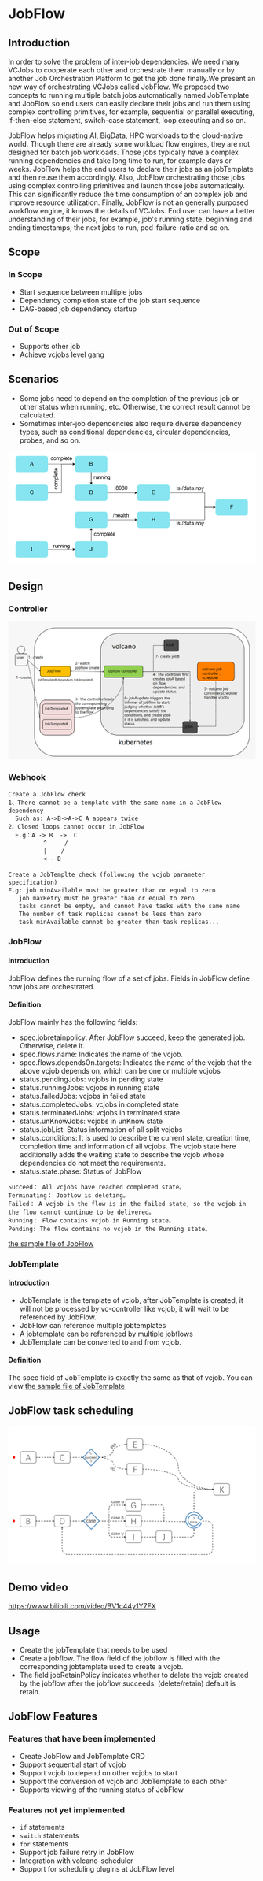 # JobFlow

## Introduction

In order to solve the problem of inter-job dependencies. We need many VCJobs to cooperate each other and orchestrate them manually or by another Job Orchestration Platform to get the job done finally.We present an new way of orchestrating VCJobs called JobFlow. We proposed two concepts to running multiple batch jobs automatically named JobTemplate and JobFlow so end users can easily declare their jobs and run them using complex controlling primitives, for example, sequential or parallel executing, if-then-else statement, switch-case statement, loop executing and so on.

JobFlow helps migrating AI, BigData, HPC workloads to the cloud-native world. Though there are already some workload flow engines, they are not designed for batch job workloads. Those jobs typically have a complex running dependencies and take long time to run, for example days or weeks. JobFlow helps the end users to declare their jobs as an jobTemplate and then reuse them accordingly. Also, JobFlow orchestrating those jobs using complex controlling primitives and launch those jobs automatically. This can significantly reduce the time consumption of an complex job and improve resource utilization. Finally, JobFlow is not an generally purposed workflow engine, it knows the details of VCJobs. End user can have a better understanding of their jobs, for example, job's running state, beginning and ending timestamps, the next jobs to run, pod-failure-ratio and so on.

## Scope

### In Scope
- Start sequence between multiple jobs
- Dependency completion state of the job start sequence
- DAG-based job dependency startup

### Out of Scope
- Supports other job
- Achieve vcjobs level gang

## Scenarios

- Some jobs need to depend on the completion of the previous job or other status when running, etc. Otherwise, the correct result cannot be calculated.
- Sometimes inter-job dependencies also require diverse dependency types, such as conditional dependencies, circular dependencies, probes, and so on.

![jobflow-2.jpg](../images/jobflow-2.jpg)

## Design

### Controller

![jobflow-1.jpg](../images/jobflow-1.jpg)

### Webhook

```
Create a JobFlow check
1、There cannot be a template with the same name in a JobFlow dependency
  Such as: A->B->A->C A appears twice
2、Closed loops cannot occur in JobFlow
  E.g：A -> B  ->  C
          ^     /
          |    /
          < - D

Create a JobTemplte check (following the vcjob parameter specification)
E.g: job minAvailable must be greater than or equal to zero
   job maxRetry must be greater than or equal to zero
   tasks cannot be empty, and cannot have tasks with the same name
   The number of task replicas cannot be less than zero
   task minAvailable cannot be greater than task replicas...
```

### JobFlow

#### Introduction

JobFlow defines the running flow of a set of jobs. Fields in JobFlow define how jobs are orchestrated.

#### Definition

JobFlow mainly has the following fields:

* spec.jobretainpolicy: After JobFlow succeed, keep the generated job. Otherwise, delete it.
* spec.flows.name: Indicates the name of the vcjob.
* spec.flows.dependsOn.targets: Indicates the name of the vcjob that the above vcjob depends on, which can be one or multiple vcjobs
* status.pendingJobs: vcjobs in pending state
* status.runningJobs: vcjobs in running state
* status.failedJobs: vcjobs in failed state
* status.completedJobs: vcjobs in completed state
* status.terminatedJobs: vcjobs in terminated state
* status.unKnowJobs: vcjobs in unKnow state
* status.jobList: Status information of all split vcjobs
* status.conditions: It is used to describe the current state, creation time, completion time and information of all vcjobs. The vcjob state here additionally adds the waiting state to describe the vcjob whose dependencies do not meet the requirements.
* status.state.phase: Status of JobFlow
```
Succeed： All vcjobs have reached completed state。
Terminating： Jobflow is deleting。
Failed： A vcjob in the flow is in the failed state, so the vcjob in the flow cannot continue to be delivered。
Running： Flow contains vcjob in Running state。
Pending: The flow contains no vcjob in the Running state。
```

[the sample file of JobFlow](../../../example/jobflow/JobFlow.yaml)

### JobTemplate

#### Introduction

* JobTemplate is the template of vcjob, after JobTemplate is created, it will not be processed by vc-controller like vcjob, it will wait to be referenced by JobFlow.
* JobFlow can reference multiple jobtemplates
* A jobtemplate can be referenced by multiple jobflows
* JobTemplate can be converted to and from vcjob.

#### Definition

The spec field of JobTemplate is exactly the same as that of vcjob. You can view [the sample file of JobTemplate](../../../example/jobflow/JobTemplate.yaml)

## JobFlow task scheduling

![jobflowAnimation](../images/jobflow.gif)

## Demo video

https://www.bilibili.com/video/BV1c44y1Y7FX

## Usage

- Create the jobTemplate that needs to be used
- Create a jobflow. The flow field of the jobflow is filled with the corresponding jobtemplate used to create a vcjob.
- The field jobRetainPolicy indicates whether to delete the vcjob created by the jobflow after the jobflow succeeds. (delete/retain) default is retain.

## JobFlow Features

### Features that have been implemented

* Create JobFlow and JobTemplate CRD
* Support sequential start of vcjob
* Support vcjob to depend on other vcjobs to start
* Support the conversion of vcjob and JobTemplate to each other
* Supports viewing of the running status of JobFlow

### Features not yet implemented

* `if` statements
* `switch` statements
* `for` statements
* Support job failure retry in JobFlow
* Integration with volcano-scheduler
* Support for scheduling plugins at JobFlow level